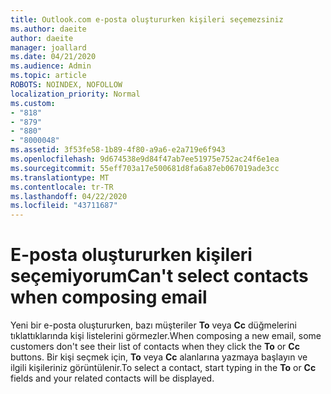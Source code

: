 ```yaml
---
title: Outlook.com e-posta oluştururken kişileri seçemezsiniz
ms.author: daeite
author: daeite
manager: joallard
ms.date: 04/21/2020
ms.audience: Admin
ms.topic: article
ROBOTS: NOINDEX, NOFOLLOW
localization_priority: Normal
ms.custom:
- "818"
- "879"
- "880"
- "8000048"
ms.assetid: 3f53fe58-1b89-4f80-a9a6-e2a719e6f943
ms.openlocfilehash: 9d674538e9d84f47ab7ee51975e752ac24f6e1ea
ms.sourcegitcommit: 55eff703a17e500681d8fa6a87eb067019ade3cc
ms.translationtype: MT
ms.contentlocale: tr-TR
ms.lasthandoff: 04/22/2020
ms.locfileid: "43711687"
---
```

# <a name="cant-select-contacts-when-composing-email"></a><span data-ttu-id="052b7-102">E-posta oluştururken kişileri seçemiyorum</span><span class="sxs-lookup"><span data-stu-id="052b7-102">Can't select contacts when composing email</span></span>

<span data-ttu-id="052b7-103">Yeni bir e-posta oluştururken, bazı müşteriler **To** veya **Cc** düğmelerini tıklattıklarında kişi listelerini görmezler.</span><span class="sxs-lookup"><span data-stu-id="052b7-103">When composing a new email, some customers don't see their list of contacts when they click the **To** or **Cc** buttons.</span></span> <span data-ttu-id="052b7-104">Bir kişi seçmek için, **To** veya **Cc** alanlarına yazmaya başlayın ve ilgili kişileriniz görüntülenir.</span><span class="sxs-lookup"><span data-stu-id="052b7-104">To select a contact, start typing in the **To** or **Cc** fields and your related contacts will be displayed.</span></span>
